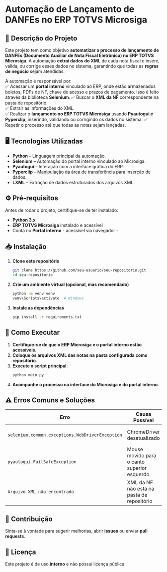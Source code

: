 # **Automação de Lançamento de DANFEs no ERP TOTVS Microsiga**  

## 📌 **Descrição do Projeto**  
Este projeto tem como objetivo **automatizar o processo de lançamento de DANFEs (Documento Auxiliar de Nota Fiscal Eletrônica) no ERP TOTVS Microsiga**. A automação **extrai dados do XML** de cada nota fiscal e insere, valida, ou corrige esses dados no sistema, garantindo que todas as **regras de negócio** sejam atendidas.  

A automação é responsável por:  
✅ Acessar um **portal interno** vinculado ao ERP, onde estão armazenados boletos, PDFs de NF, chave de acesso e prazos de pagamento. Isso é feito através da biblioteca **Selenium**.
✅ Buscar o **XML da NF** correspondente na pasta de repositório.  
✅ Extrair as informações do XML.  
✅ Realizar o **lançamento no ERP TOTVS Microsiga** usando **Pyautogui e Pyperclip**, inserindo, validando ou corrigindo os dados no sistema.
✅ Repetir o processo até que todas as notas sejam lançadas.  

## 🖥 **Tecnologias Utilizadas**  
- **Python** – Linguagem principal da automação.  
- **Selenium** – Automação do portal interno vinculado ao Microsiga.  
- **Pyautogui** – Interação com a interface gráfica do ERP.  
- **Pyperclip** – Manipulação da área de transferência para inserção de dados.  
- **LXML** – Extração de dados estruturados dos arquivos XML.  

## ⚙️ **Pré-requisitos**  
Antes de rodar o projeto, certifique-se de ter instalado:  
- **Python 3.x**    
- **ERP TOTVS Microsiga** instalado e acessível  
- Conta no **Portal interno** - acessível via navegador -

## 📥 **Instalação**  

1. **Clone este repositório**  
   ```sh
   git clone https://github.com/seu-usuario/seu-repositorio.git
   cd seu-repositorio
   ```
   
2. **Crie um ambiente virtual (opcional, mas recomendado)**  
   ```sh
   python -m venv venv
   venv\Scripts\activate  # Windows
   ```
   
3. **Instale as dependências**  
   ```sh
   pip install -r requirements.txt
   ```
   

## 🚀 **Como Executar**  

1. **Certifique-se de que o ERP Microsiga e o portal interno estão acessíveis**.  
2. **Coloque os arquivos XML das notas na pasta configurada como repositório**.  
3. **Execute o script principal**:  
   ```sh
   python main.py
   ```
4. **Acompanhe o processo na interface do Microsiga e do portal interno**.  

## ⚠️ **Erros Comuns e Soluções**  

| Erro | Causa Possível | Solução |
|------|---------------|---------|
| `selenium.common.exceptions.WebDriverException` | ChromeDriver desatualizado | Baixe a versão correta do ChromeDriver |
| `pyautogui.FailSafeException` | Mouse movido para o canto superior esquerdo | Remova a segurança (`FAILSAFE=False`) se necessário |
| `Arquivo XML não encontrado` | XML da NF não está na pasta de repositório | Verifique se o XML foi salvo corretamente |

## 📌 **Contribuição**  
Sinta-se à vontade para sugerir melhorias, abrir **issues** ou enviar **pull requests**.  

## 📜 **Licença**  
Este projeto é de uso **interno** e não possui licença pública.  
